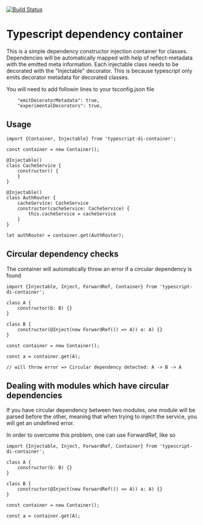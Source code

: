[![Build Status](https://travis-ci.com/alexandruluca/typescript-di-container.svg?branch=master)](https://travis-ci.com/alexandruluca/typescript-di-container)

# Typescript dependency container
This is a simple dependency constructor injection container for classes. Dependencies will be automatically mapped with help of reflect-metadata with the emitted
meta information. Each injectable class needs to be decorated with the "Injectable" decorator. This is because typescript only emits decorator metadata for decorated classes.

You will need to add followin lines to your tsconfig.json file

```
	"emitDecoratorMetadata": true,
	"experimentalDecorators": true,
```

## Usage

```
import {Container, Injectable} from 'typescript-di-container';

const container = new Container();

@Injectable()
class CacheService {
	constructor() {
	}
}

@Injectable()
class AuthRouter {
	cacheService: CacheService
	constructor(cacheService: CacheService) {
		this.cacheService = cacheService
	}
}

let authRouter = container.get(AuthRouter);

```

## Circular dependency checks
The container will automatically throw an error if a circular dependency is found

```
import {Injectable, Inject, ForwardRef, Container} from 'typescript-di-container';

class A {
	constructor(b: B) {}
}

class B {
	constructor(@Inject(new ForwardRef(() => A)) a: A) {}
}

const container = new Container();

const a = container.get(A);

// will throw error => Circular dependency detected: A -> B -> A
```

## Dealing with modules which have circular dependencies
If you have circular dependency between two modules, one module will be parsed before the other, meaning that when trying to inject the service, you will get an
undefined error.

In order to overcome this problem, one can use ForwardRef, like so

```
import {Injectable, Inject, ForwardRef, Container} from 'typescript-di-container';

class A {
	constructor(b: B) {}
}

class B {
	constructor(@Inject(new ForwardRef(() => A)) a: A) {}
}

const container = new Container();

const a = container.get(A);
```



